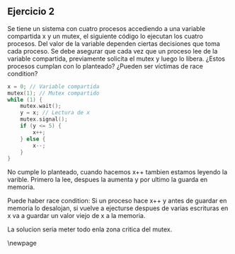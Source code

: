 ## Ejercicio 2
Se tiene un sistema con cuatro procesos accediendo a una variable compartida x y un mutex, el
siguiente código lo ejecutan los cuatro procesos. Del valor de la variable dependen ciertas decisiones
que toma cada proceso. Se debe asegurar que cada vez que un proceso lee de la variable compartida,
previamente solicita el mutex y luego lo libera. ¿Estos procesos cumplan con lo planteado? ¿Pueden
ser víctimas de race condition?

```c
x = 0; // Variable compartida
mutex(1); // Mutex compartido
while (1) {
    mutex.wait();
    y = x; // Lectura de x
    mutex.signal();
    if (y <= 5) {
        x++;
    } else {
        x--;
    }
}
```

No cumple lo planteado, cuando hacemos x++ tambien estamos leyendo la varible. 
Primero la lee, despues la aumenta y por ultimo la guarda en memoria.

Puede haber race condition: Si un proceso hace x++ y antes de guardar en memoria lo desalojan,
si vuelve a ejecturse despues de varias escrituras en x va a guardar un valor viejo de x a la memoria.

La solucion seria meter todo enla zona critica del mutex.

\newpage